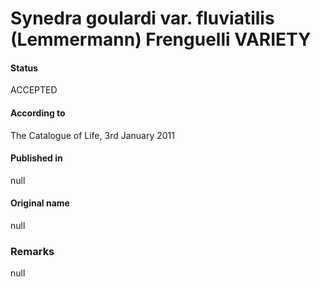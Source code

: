 Synedra goulardi var. fluviatilis (Lemmermann) Frenguelli VARIETY
=======

#### Status
ACCEPTED

#### According to
The Catalogue of Life, 3rd January 2011

#### Published in
null

#### Original name
null

### Remarks
null